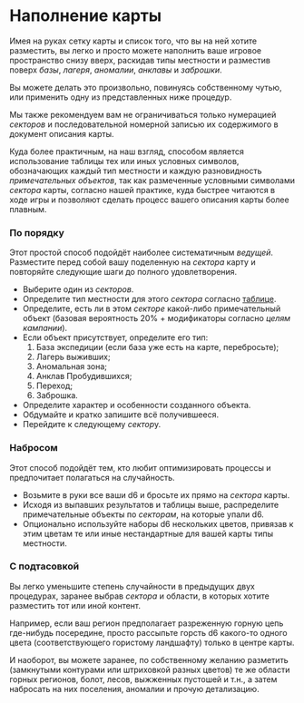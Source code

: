 # Наполнение карты

Имея на руках сетку карты и список того, что вы на ней хотите разместить, вы легко и просто можете наполнить ваше игровое пространство снизу вверх, раскидав типы местности и разместив поверх *базы*, *лагеря*, *аномалии*, *анклавы* и *заброшки*.

Вы можете делать это произвольно, повинуясь собственному чутью, или применить одну из представленных ниже процедур.

Мы также рекомендуем вам не ограничиваться только нумерацией *секторов* и последовательной номерной записью их содержимого в документ описания карты.

Куда более практичным, на наш взгляд, способом является использование таблицы тех или иных условных символов, обозначающих каждый тип местности и каждую разновидность *примечательных объектов*, так как размеченные условными символами *сектора* карты, согласно нашей практике, куда быстрее читаются в ходе игры и позволяют сделать процесс вашего описания карты более плавным.

### По порядку

Этот простой способ подойдёт наиболее систематичным *ведущей*. Разместите перед собой вашу поделенную на *сектора* карту и повторяйте следующие шаги до полного удовлетворения.

- Выберите один из *секторов*.
- Определите тип местности для этого *сектора* согласно [таблице](maps_terrain.md).
- Определите, есть ли в этом *секторе* какой-либо примечательный объект (базовая вероятность 20% + модификаторы согласно *целям кампании*).
- Если объект присутствует, определите его тип:
	1. База экспедиции (если база уже есть на карте, перебросьте);
	2. Лагерь выживших;
	3. Аномальная зона;
	4. Анклав Пробудившихся;
	5. Переход;
	6. Заброшка.
- Определите характер и особенности созданного объекта.
- Обдумайте и кратко запишите всё получившееся.
- Перейдите к следующему *сектор*у.

### Набросом

Этот способ подойдёт тем, кто любит оптимизировать процессы и предпочитает полагаться на случайность.

- Возьмите в руки все ваши d6 и бросьте их прямо на *сектора* карты.
- Исходя из выпавших результатов и таблицы выше, распределите примечательные объекты по *секторам*, на которые упали d6.
- Опционально используйте наборы d6 нескольких цветов, привязав к этим цветам те или иные нестандартные для вашей карты типы местности.

### С подтасовкой

Вы легко уменьшите степень случайности в предыдущих двух процедурах, заранее выбрав *сектора* и области, в которых хотите разместить тот или иной контент.

Например, если ваш регион предполагает разреженную горную цепь где-нибудь посередине, просто рассыпьте горсть d6 какого-то одного цвета (соответствующего гористому ландшафту) только в центре карты.

И наоборот, вы можете заранее, по собственному желанию разметить (замкнутыми контурами или штриховкой разных цветов) те же области горных регионов, болот, лесов, выжженных пустошей и т.н., а затем набросать на них поселения, аномалии и прочую детализацию.

